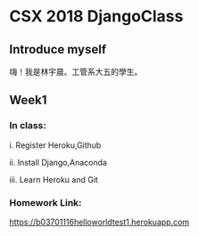 # CSX 2018 DjangoClass
## Introduce myself

嗨！我是林宇晨。工管系大五的學生。

## Week1

### In class:

i. Register Heroku,Github

ii. Install Django,Anaconda

iii. Learn Heroku and Git

### Homework Link:

https://b03701116helloworldtest1.herokuapp.com
